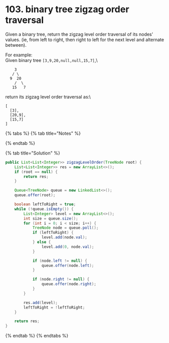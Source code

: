 # 103. binary tree zigzag order traversal

Given a binary tree, return the zigzag level order traversal of its nodes' values. (ie, from left to right, then right to left for the next level and alternate between).

For example:\
Given binary tree `[3,9,20,null,null,15,7]`,\


```
    3
   / \
  9  20
    /  \
   15   7
```

return its zigzag level order traversal as:\


```
[
  [3],
  [20,9],
  [15,7]
]
```

{% tabs %}
{% tab title="Notes" %}

{% endtab %}

{% tab title="Solution" %}
```java
public List<List<Integer>> zigzagLevelOrder(TreeNode root) {
    List<List<Integer>> res = new ArrayList<>();
    if (root == null) {
        return res;
    }

    Queue<TreeNode> queue = new LinkedList<>();
    queue.offer(root);

    boolean leftToRight = true;
    while (!queue.isEmpty()) {
        List<Integer> level = new ArrayList<>();
        int size = queue.size();
        for (int i = 0; i < size; i++) {
            TreeNode node = queue.poll();
            if (leftToRight) {
                level.add(node.val);
            } else {
                level.add(0, node.val);
            }

            if (node.left != null) {
                queue.offer(node.left);
            }

            if (node.right != null) {
                queue.offer(node.right);
            }
        }

        res.add(level);
        leftToRight = !leftToRight;
    }

    return res;
}
```
{% endtab %}
{% endtabs %}
